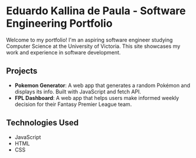 # Eduardo Kallina de Paula - Software Engineering Portfolio

Welcome to my portfolio! I'm an aspiring software engineer studying Computer Science at the University of Victoria. This site showcases my work and experience in software development.

## Projects
- **Pokemon Generator**: A web app that generates a random Pokémon and displays its info. Built with JavaScript and fetch API.
- **FPL Dashboard**: A web app that helps users make informed weekly decision for their Fantasy Premier League team.

## Technologies Used
- JavaScript
- HTML
- CSS
